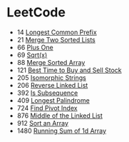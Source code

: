 # LeetCode

- 14 [Longest Common Prefix](https://leetcode.com/problems/longest-common-prefix/)
- 21 [Merge Two Sorted Lists](https://leetcode.com/problems/merge-two-sorted-lists/)
- 66 [Plus One](https://leetcode.com/problems/plus-one/)
- 69 [Sqrt(x)](https://leetcode.com/problems/sqrtx/)
- 88 [Merge Sorted Array](https://leetcode.com/problems/merge-sorted-array/)
- 121 [Best Time to Buy and Sell Stock](https://leetcode.com/problems/best-time-to-buy-and-sell-stock/)
- 205 [Isomorphic Strings](https://leetcode.com/problems/isomorphic-strings/)
- 206 [Reverse Linked List](https://leetcode.com/problems/reverse-linked-list/)
- 392 [Is Subsequence](https://leetcode.com/problems/is-subsequence/)
- 409 [Longest Palindrome](https://leetcode.com/problems/longest-palindrome/)
- 724 [Find Pivot Index](https://leetcode.com/problems/find-pivot-index/)
- 876 [Middle of the Linked List](https://leetcode.com/problems/middle-of-the-linked-list/)
- 912 [Sort an Array](https://leetcode.com/problems/sort-an-array/)
- 1480 [Running Sum of 1d Array](https://leetcode.com/problems/running-sum-of-1d-array/)